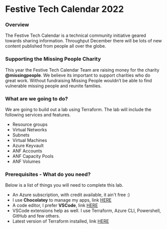 # Festive Tech Calendar 2022

### Overview
The Festive Tech Calendar is a technical community initiative geared towards sharing information. Throughput December there will be lots of new content published from people all over the globe.

### Supporting the Missing People Charity
This year the Festive Tech Calendar Team are raising money for the charity **@missingpeople**. We believe its important to support charities who do great work. Without fundraising Missing People wouldn’t be able to find vulnerable missing people and reunite families.

### What are we going to do?
We are going to build out a lab using Terraform. The lab will include the following services and features.
- Resource groups
- Virtual Networks
- Subnets
- Virtual Machines
- Azure Keyvault
- ANF Accounts
- ANF Capacity Pools
- ANF Volumes

### Prerequisites - What do you need?
Below is a list of things you will need to complete this lab.
- An Azure subscription, with credit available, it ain't free :)
- I use **Chocolatey** to manage my apps, link [HERE](https://chocolatey.org/install)
- A code editor, I prefer **VSCode**, link [HERE](https://code.visualstudio.com/Download)
- VSCode extensions help as well. I use Terraform, Azure CLI, Powershell, GitHub and few others.
- Latest version of Terraform installed, link [HERE](https://developer.hashicorp.com/terraform/tutorials/aws-get-started/install-cli)
